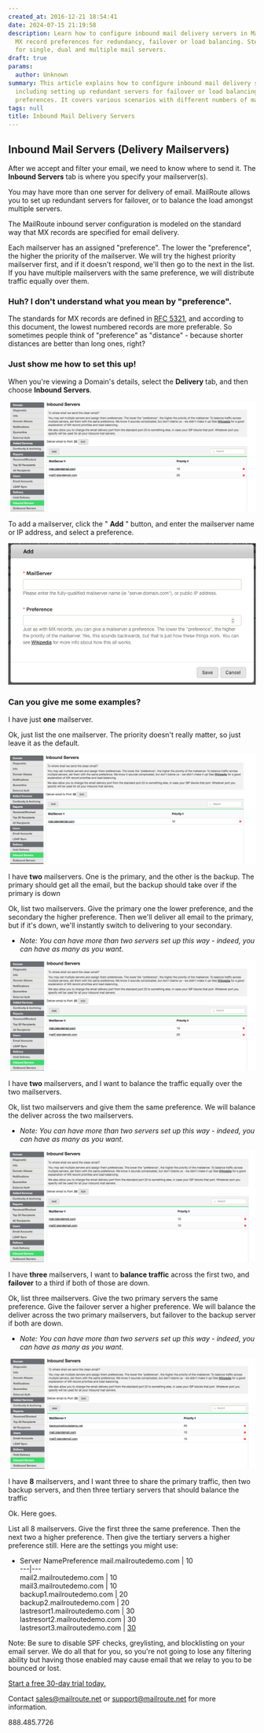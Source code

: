 ```yaml
---
created_at: 2016-12-21 18:54:41
date: 2024-07-15 21:19:58
description: Learn how to configure inbound mail delivery servers in MailRoute using
  MX record preferences for redundancy, failover or load balancing. Step-by-step examples
  for single, dual and multiple mail servers.
draft: true
params:
  author: Unknown
summary: This article explains how to configure inbound mail delivery servers in MailRoute,
  including setting up redundant servers for failover or load balancing using MX record
  preferences. It covers various scenarios with different numbers of mail servers.
tags: null
title: Inbound Mail Delivery Servers
---
```



## Inbound Mail Servers (Delivery Mailservers)

After we accept and filter your email, we need to know where to send it. The
**Inbound Servers** tab is where you specify your mailserver(s).

You may have more than one server for delivery of email. MailRoute allows you
to set up redundant servers for failover, or to balance the load amongst
multiple servers.

The MailRoute inbound server configuration is modeled on the standard way that
MX records are specified for email delivery.

Each mailserver has an assigned "preference". The lower the "preference", the
higher the priority of the mailserver. We will try the highest priority
mailserver first, and if it doesn't respond, we'll then go to the next in the
list. If you have multiple mailservers with the same preference, we will
distribute traffic equally over them.

### Huh? I don't understand what you mean by "preference".

The standards for MX records are defined in [RFC
5321](http://tools.ietf.org/html/rfc5321), and according to this document, the
lowest numbered records are more preferable. So sometimes people think of
"preference" as "distance" - because shorter distances are better than long
ones, right?

### Just show me how to set this up!

When you're viewing a Domain's details, select the **Delivery** tab, and then
choose **Inbound Servers**.

![Screen_Shot_2018-04-06_at_3.19.42_PM.png](360001475848.png)

To add a mailserver, click the " **Add** " button, and enter the mailserver
name or IP address, and select a preference.

![Screen_Shot_2018-04-06_at_3.18.05_PM.png](360001496707.png)

### Can you give me some examples?

I have just **one** mailserver.

Ok, just list the one mailserver. The priority doesn't really matter, so just
leave it as the default.

![Screen_Shot_2018-04-06_at_3.17.17_PM.png](360001496687.png)

I have **two** mailservers. One is the primary, and the other is the backup.
The primary should get all the email, but the backup should take over if the
primary is down

Ok, list two mailservers. Give the primary one the lower preference, and the
secondary the higher preference. Then we'll deliver all email to the primary,
but if it's down, we'll instantly switch to delivering to your secondary.

  * _Note: You can have more than two servers set up this way - indeed, you can have as many as you want_.

![Screen_Shot_2018-04-06_at_3.19.42_PM.png](360001475788.png)

I have **two** mailservers, and I want to balance the traffic equally over the
two mailservers.

Ok, list two mailservers and give them the same preference. We will balance
the deliver across the two mailservers.

  * _Note: You can have more than two servers set up this way - indeed, you can have as many as you want_.

![Screen_Shot_2018-04-06_at_3.20.31_PM.png](360001475808.png)

I have **three** mailservers, I want to **balance traffic** across the first
two, and **failover** to a third if both of those are down.

Ok, list three mailservers. Give the two primary servers the same preference.
Give the failover server a higher preference. We will balance the deliver
across the two primary mailservers, but failover to the backup server if both
are down.

  * _Note: You can have more than two servers set up this way - indeed, you can have as many as you want_.

![Screen_Shot_2018-04-06_at_3.21.19_PM.png](360001475768.png)

I have **8** mailservers, and I want three to share the primary traffic, then
two backup servers, and then three tertiary servers that should balance the
traffic

Ok. Here goes.

List all 8 mailservers. Give the first three the same preference. Then the
next two a higher preference. Then give the tertiary servers a higher
preference still. Here are the settings you might use:

  * Server NamePreference  mail.mailroutedemo.com | 10  
---|---  
mail2.mailroutedemo.com | 10  
mail3.mailroutedemo.com | 10  
backup1.mailroutedemo.com | 20  
backup2.mailroutedemo.com | 20  
lastresort1.mailroutedemo.com | 30  
lastresort2.mailroutedemo.com | 30  
lastresort3.mailroutedemo.com | [30](http://mailroute.net/signup.html)  

Note: Be sure to disable SPF checks, greylisting, and blocklisting on your
email server. We do all that for you, so you're not going to lose any
filtering ability but having those enabled may cause email that we relay to
you to be bounced or lost.

[Start a free 30-day trial today.](http://mailroute.net/signup.html)

Contact [sales@mailroute.net](mailto:sales@mailroute.net) or
[support@mailroute.net](mailto:support@mailroute.net) for more information.

888.485.7726

